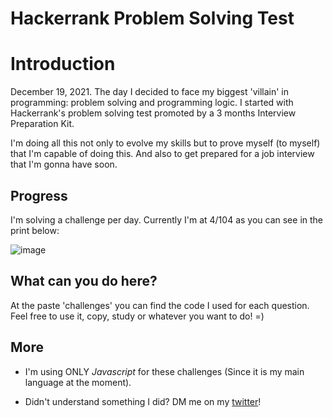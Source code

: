 # Hackerrank Problem Solving Test

# Introduction
December 19, 2021.
The day I decided to face my biggest 'villain' in programming: problem solving and programming logic. I started with Hackerrank's problem solving test promoted by a 3 months Interview Preparation Kit.

I'm doing all this not only to evolve my skills but to prove myself (to myself) that I'm capable of doing this. And also to get prepared for a job interview that I'm gonna have soon.

## Progress
I'm solving a challenge per day. Currently I'm at 4/104 as you can see in the print below:

![image](https://user-images.githubusercontent.com/85458990/147301619-017cbdfd-9aef-458e-928c-d0b21b905efb.png)

## What can you do here?
At the paste 'challenges' you can find the code I used for each question. Feel free to use it, copy, study or whatever you want to do! =)

## More
- I'm using ONLY *Javascript* for these challenges (Since it is my main language at the moment).

- Didn't understand something I did? DM me on my [twitter](https://twitter.com/Juaan_vf)!
